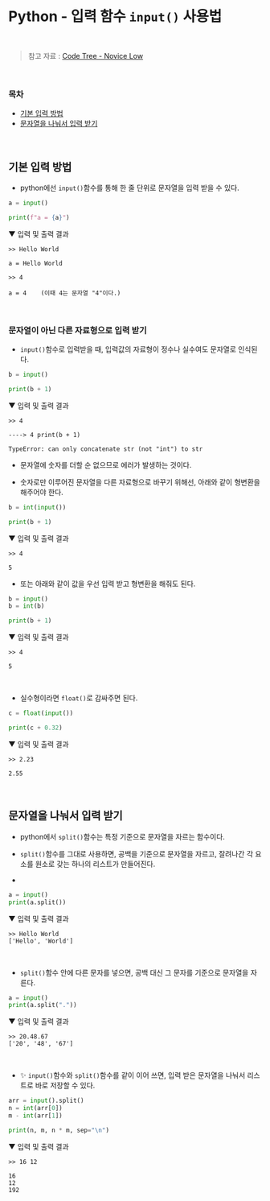 # Python - 입력 함수 <code>input()</code> 사용법

<br/>

> 참고 자료 : <a href="https://www.codetree.ai/missions/4">Code Tree - Novice Low</a>

<br/>

### 목차

* <a href="https://github.com/SangYoonLee1231/TIL/blob/main/Python/python_input_output.md#%EA%B8%B0%EB%B3%B8-%EC%9E%85%EB%A0%A5-%EB%B0%A9%EB%B2%95">기본 입력 방법</a>
* <a href="https://github.com/SangYoonLee1231/TIL/blob/main/Python/python_input_output.md#%EB%AC%B8%EC%9E%90%EC%97%B4%EC%9D%84-%EB%82%98%EB%88%A0%EC%84%9C-%EC%9E%85%EB%A0%A5-%EB%B0%9B%EA%B8%B0">문자열을 나눠서 입력 받기</a>

<br/>

## 기본 입력 방법

* python에선 <code>input()</code>함수를 통해 한 줄 단위로 문자열을 입력 받을 수 있다.


```python
a = input()

print(f"a = {a}")
```

▼ 입력 및 출력 결과

```
>> Hello World

a = Hello World
```
```
>> 4

a = 4    (이때 4는 문자열 "4"이다.)
```

<br/>

### 문자열이 아닌 다른 자료형으로 입력 받기

* <code>input()</code>함수로 입력받을 때, 입력값의 자료형이 정수나 실수여도 문자열로 인식된다.


```python
b = input()

print(b + 1)
```

▼ 입력 및 출력 결과

```
>> 4

----> 4 print(b + 1)

TypeError: can only concatenate str (not "int") to str
```

* 문자열에 숫자를 더할 순 없으므로 에러가 발생하는 것이다.

* 숫자로만 이루어진 문자열을 다른 자료형으로 바꾸기 위해선, 아래와 같이 형변환을 해주어야 한다.

```python
b = int(input())

print(b + 1)
```

▼ 입력 및 출력 결과

```
>> 4

5
```

* 또는 아래와 같이 값을 우선 입력 받고 형변환을 해줘도 된다.

```python
b = input()
b = int(b)

print(b + 1)
```

▼ 입력 및 출력 결과

```
>> 4

5
```

<br/>

* 실수형이라면 <code>float()</code>로 감싸주면 된다.

```python
c = float(input())

print(c + 0.32)
```

▼ 입력 및 출력 결과

```
>> 2.23

2.55
```

<br/>

## 문자열을 나눠서 입력 받기

* python에서 <code>split()</code>함수는 특정 기준으로 문자열을 자르는 함수이다.

* <code>split()</code>함수를 그대로 사용하면, 공백을 기준으로 문자열을 자르고, 잘려나간 각 요소를 원소로 갖는 하나의 리스트가 만들어진다.

* 

```python
a = input()
print(a.split())
```

▼ 입력 및 출력 결과

```
>> Hello World
['Hello', 'World']
```

<br/>

* <code>split()</code>함수 안에 다른 문자를 넣으면, 공백 대신 그 문자를 기준으로 문자열을 자른다.

```python
a = input()
print(a.split("."))
```

▼ 입력 및 출력 결과

```
>> 20.48.67
['20', '48', '67']
```

<br/>

* ✨ <code>input()</code>함수와 <code>split()</code>함수를 같이 이어 쓰면, 입력 받은 문자열을 나눠서 리스트로 바로 저장할 수 있다.

```python
arr = input().split()
n = int(arr[0])
m - int(arr[1])

print(n, m, n * m, sep="\n")
```

▼ 입력 및 출력 결과

```
>> 16 12

16
12
192
```
